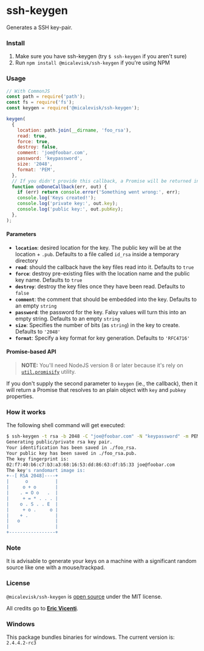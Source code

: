 # ssh-keygen

Generates a SSH key-pair.

### Install

1. Make sure you have ssh-keygen (try `$ ssh-keygen` if you aren't sure)
2. Run `npm install @micalevisk/ssh-keygen` if you're using NPM

### Usage

```js
// With CommonJS
const path = require('path');
const fs = require('fs');
const keygen = require('@micalevisk/ssh-keygen');

keygen(
  {
    location: path.join(__dirname, 'foo_rsa'),
    read: true,
    force: true,
    destroy: false,
    comment: 'joe@foobar.com',
    password: 'keypassword',
    size: '2048',
    format: 'PEM',
  },
  // If you didn't provide this callback, a Promise will be returned instead
  function onDoneCallback(err, out) {
    if (err) return console.error('Something went wrong:', err);
    console.log('Keys created!');
    console.log('private key:', out.key);
    console.log('public key:', out.pubKey);
  },
);
```

#### Parameters

- **`location`**: desired location for the key. The public key will be at the location + `.pub`. Defaults to a file called `id_rsa` inside a temporary directory
- **`read`**: should the callback have the key files read into it. Defaults to `true`
- **`force`**: destroy pre-existing files with the location name and the public key name. Defaults to `true`
- **`destroy`**: destroy the key files once they have been read. Defaults to `false`
- **`comment`**: the comment that should be embedded into the key. Defaults to an empty `string`
- **`password`**: the password for the key. Falsy values will turn this into an empty string. Defaults to an empty `string`
- **`size`**: Specifies the number of bits (as `string`) in the key to create. Defaults to `'2048'`
- **`format`**: Specify a key format for key generation. Defaults to `'RFC4716'`

#### Promise-based API

> **NOTE:** You'll need NodeJS version 8 or later because it's rely on [`util.promisify`](https://nodejs.org/dist/latest-v8.x/docs/api/util.html#util_util_promisify_original) utility.

If you don't supply the second parameter to `keygen` (ie., the callback), then it will return a Promise that resolves to an plain object with `key` and `pubkey` properties.

### How it works

The following shell command will get executed:

```bash
$ ssh-keygen -t rsa -b 2048 -C "joe@foobar.com" -N "keypassword" -m PEM -f ./foo_rsa
Generating public/private rsa key pair.
Your identification has been saved in ./foo_rsa.
Your public key has been saved in ./foo_rsa.pub.
The key fingerprint is:
02:f7:40:b6:c7:b3:a3:68:16:53:dd:86:63:df:b5:33 joe@foobar.com
The key's randomart image is:
+--[ RSA 2048]----+
|      o          |
|     o + o       |
|    . = O o   .  |
|     + = * . . . |
|    o . S . . E  |
|     + o .     o |
|    + .          |
|   o             |
|                 |
+-----------------+
```

### Note

It is advisable to generate your keys on a machine with a significant random source like one with a mouse/trackpad.

### License

`@micalevisk/ssh-keygen` is [open source](./LICENSE.md) under the MIT license.

All credits go to [**Eric Vicenti**](https://github.com/ericvicenti).

### Windows

This package bundles binaries for windows. The current version is: `2.4.4.2-rc3`
